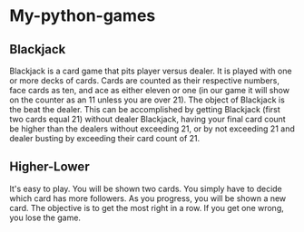# My-python-games

<h2>Blackjack</h2>

Blackjack is a card game that pits player versus dealer. It is played with one or more decks of cards. Cards are counted as their respective numbers, face cards as ten, and ace as either eleven or one (in our game it will show on the counter as an 11 unless you are over 21). The object of Blackjack is the beat the dealer. This can be accomplished by getting Blackjack (first two cards equal 21) without dealer Blackjack, having your final card count be higher than the dealers without exceeding 21, or by not exceeding 21 and dealer busting by exceeding their card count of 21.

<h2>Higher-Lower</h2>

It's easy to play. You will be shown two cards. You simply have to decide which card has more followers. As you progress, you will be shown a new card. The objective is to get the most right in a row. If you get one wrong, you lose the game.
